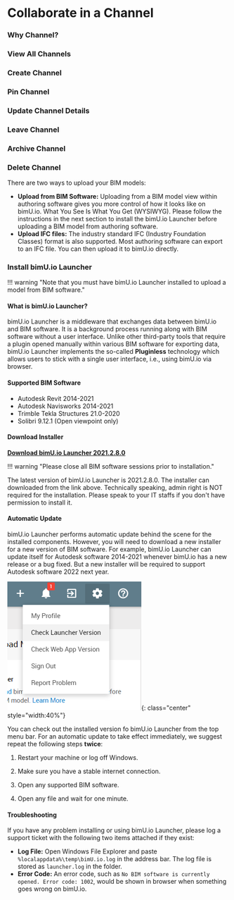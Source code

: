 # Collaborate in a Channel

### Why Channel?

### View All Channels

### Create Channel

### Pin Channel

### Update Channel Details

### Leave Channel

### Archive Channel

### Delete Channel

There are two ways to upload your BIM models:

- **Upload from BIM Software:** Uploading from a BIM model view within authoring software gives you more control of how it looks like on bimU.io. What You See Is What You Get (WYSIWYG). Please follow the instructions in the next section to install the bimU.io Launcher before uploading a BIM model from authoring software.
- **Upload IFC files:** The industry standard IFC (Industry Foundation Classes) format is also supported. Most authoring software can export to an IFC file. You can then upload it to bimU.io directly. 

### Install bimU.io Launcher

!!! warning "Note that you must have bimU.io Launcher installed to upload a model from BIM software."

#### What is bimU.io Launcher?

bimU.io Launcher is a middleware that exchanges data between bimU.io and BIM software. It is a background process running along with BIM software without a user interface. Unlike other third-party tools that require a plugin opened manually within various BIM software for exporting data, bimU.io Launcher implements the so-called **Pluginless** technology which allows users to stick with a single user interface, i.e., using bimU.io via browser.

#### Supported BIM Software

- Autodesk Revit 2014-2021
- Autodesk Navisworks 2014-2021
- Trimble Tekla Structures 21.0-2020
- Solibri 9.12.1 (Open viewpoint only)

#### Download Installer

**<a href="https://github.com/Transformosa/bimU.io.Launcher/releases/download/2021.2.8.0/bimU_io_Launcher_2021.2.8.0.exe" target="_blank">Download bimU.io Launcher 2021.2.8.0</a>**

!!! warning "Please close all BIM software sessions prior to installation."

The latest version of bimU.io Launcher is 2021.2.8.0. The installer can downloaded from the link above. Technically speaking, admin right is NOT required for the installation. Please speak to your IT staffs if you don't have permission to install it.

#### Automatic Update

bimU.io Launcher performs automatic update behind the scene for the installed components. However, you will need to download a new installer for a new version of BIM software. For example, bimU.io Launcher can update itself for Autodesk software 2014-2021 whenever bimU.io has a new release or a bug fixed. But a new installer will be required to support Autodesk software 2022 next year.

![Screenshot](../images/checkversion.png){: class="center" style="width:40%"}

You can check out the installed version fo bimU.io Launcher from the top menu bar. For an automatic update to take effect immediately, we suggest repeat the following steps **twice**: 

1. Restart your machine or log off Windows.

2. Make sure you have a stable internet connection.

3. Open any supported BIM software.

4. Open any file and wait for one minute.

#### Troubleshooting

If you have any problem installing or using bimU.io Launcher, please log a support ticket with the following two items attached if they exist:

- **Log File:** Open Windows File Explorer and paste `%localappdata%\temp\bimU.io.log` in the address bar. The log file is stored as `launcher.log` in the folder.
- **Error Code:** An error code, such as `No BIM software is currently opened. Error code: 1002`, would be shown in browser when something goes wrong on bimU.io.